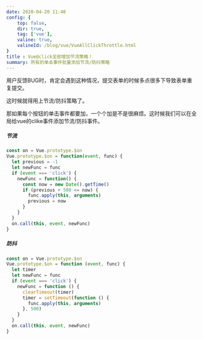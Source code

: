 ```yaml
---
date: 2020-04-20 11:40 
config: {
    top: false,
    dir: true,
    tag: ['vue'],
    valine: true,
    valineId: /blog/vue/VueAllClickThrottle.html
}
title : Vue@click全部增加节流策略！
summary: 所有的单击事件批量添加节流/防抖策略
---
```


<el-backtop :visibility-height="0"></el-backtop>

用户反馈BUG时，肯定会遇到这种情况，提交表单的时候多点很多下导致表单重复提交。

这时候就得用上节流/防抖策略了。

那如果每个按钮的单击事件都要加，一个个加是不是很麻烦。这时候我们可以在全局给vue的clike事件添加节流/防抖事件。

##### 节流

``` js
const on = Vue.prototype.$on
Vue.prototype.$on = function(event, func) {
  let previous = -1
  let newFunc = func
  if (event === 'click') {
    newFunc = function() {
      const now = new Date().getTime()
      if (previous + 500 <= now) {
        func.apply(this, arguments)
        previous = now
      }
    }
  }
  on.call(this, event, newFunc)
}
```

##### 防抖

``` js
const on = Vue.prototype.$on
Vue.prototype.$on = function (event, func) {
  let timer
  let newFunc = func
  if (event === 'click') {
    newFunc = function () {
      clearTimeout(timer)
      timer = setTimeout(function () {
        func.apply(this, arguments)
      }, 500)
    }
  }
  on.call(this, event, newFunc)
}
```